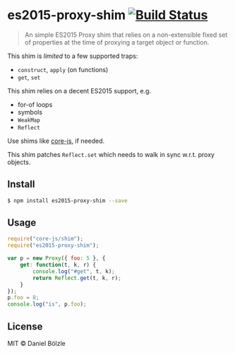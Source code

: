 # es2015-proxy-shim [![Build Status](https://travis-ci.org/dbo/es2015-proxy-shim.svg?branch=master)](https://travis-ci.org/dbo/es2015-proxy-shim)

> An simple ES2015 Proxy shim that relies on a non-extensible fixed set of properties at the time of proxying a target object or function.

This shim is *limited* to a few supported traps:
- `construct`, `apply` (on functions)
- `get`, `set`

This shim relies on a decent ES2015 support, e.g.
- for-of loops
- symbols
- `WeakMap`
- `Reflect`

Use shims like [core-js](https://github.com/zloirock/core-js), if needed.

This shim patches `Reflect.set` which needs to walk in sync w.r.t. proxy objects.


## Install

```bash
$ npm install es2015-proxy-shim --save
```


## Usage

```js
require("core-js/shim");
require("es2015-proxy-shim");

var p = new Proxy({ foo: 5 }, {
    get: function(t, k, r) {
        console.log("#get", t, k);
        return Reflect.get(t, k, r);
    }
});
p.foo = 8;
console.log("is", p.foo);
```


## License

MIT © Daniel Bölzle

